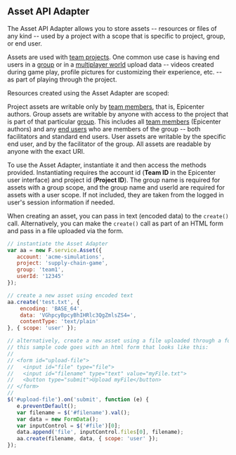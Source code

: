 ## Asset API Adapter

The Asset API Adapter allows you to store assets -- resources or files of any kind -- used by a project with a scope that is specific to project, group, or end user.

Assets are used with [team projects](../../../project_admin/#team). One common use case is having end users in a [group](../../../glossary/#groups) or in a [multiplayer world](../../../glossary/#world) upload data -- videos created during game play, profile pictures for customizing their experience, etc. -- as part of playing through the project.

Resources created using the Asset Adapter are scoped:

Project assets are writable only by [team members](../../../glossary/#team), that is, Epicenter authors.
Group assets are writable by anyone with access to the project that is part of that particular [group](../../../glossary/#groups). This includes all [team members](../../../glossary/#team) (Epicenter authors) and any [end users](../../../glossary/#users) who are members of the group -- both facilitators and standard end users.
User assets are writable by the specific end user, and by the facilitator of the group.
All assets are readable by anyone with the exact URI.

To use the Asset Adapter, instantiate it and then access the methods provided. Instantiating requires the account id (**Team ID** in the Epicenter user interface) and project id (**Project ID**). The group name is required for assets with a group scope, and the group name and userId are required for assets with a user scope. If not included, they are taken from the logged in user's session information if needed.

When creating an asset, you can pass in text (encoded data) to the `create()` call. Alternatively, you can make the `create()` call as part of an HTML form and pass in a file uploaded via the form.
``` js
// instantiate the Asset Adapter
var aa = new F.service.Asset({
   account: 'acme-simulations',
   project: 'supply-chain-game',
   group: 'team1',
   userId: '12345'
});

// create a new asset using encoded text
aa.create('test.txt', {
    encoding: 'BASE_64',
    data: 'VGhpcyBpcyBhIHRlc3QgZmlsZS4=',
    contentType: 'text/plain'
}, { scope: 'user' });

// alternatively, create a new asset using a file uploaded through a form
// this sample code goes with an html form that looks like this:
//
// <form id="upload-file">
//   <input id="file" type="file">
//   <input id="filename" type="text" value="myFile.txt">
//   <button type="submit">Upload myFile</button>
// </form>
//
$('#upload-file').on('submit', function (e) {
   e.preventDefault();
   var filename = $('#filename').val();
   var data = new FormData();
   var inputControl = $('#file')[0];
   data.append('file', inputControl.files[0], filename);
   aa.create(filename, data, { scope: 'user' });
});
```